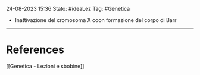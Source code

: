 24-08-2023 15:36
Stato: #ideaLez 
Tag: #Genetica

- Inattivazione del cromosoma X coon formazione del corpo di Barr


---
# References 
[[Genetica - Lezioni e sbobine]]

